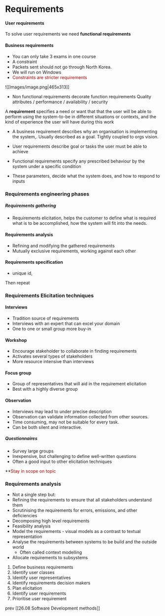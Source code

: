 # Requirements
#### User requirements
 To solve user requirements we need **functional requirements**

#### Business requirements
- You can only take 3 exams in one course
- A constraint
- Packets sent should not go through North Korea.
- We will run on Windows
- <span style="color:rgb(192, 0, 0)">Constraints are stricter requirements
</span>
![[Images/image.png|465x313]]

- Non functional requirements decorate function requirements
	Quality attributes / performance / availability / security

A **requirement** specifies a need or want that that the user will be able to perform using the system-to-be in different situations or contexts, and the kind of experience the user will have during this work

- A business requirement describes why an organisation is implementing the system,. Usually described as a goal. Tightly coupled to orgs vision.

- User requirements describe goal or tasks the user must be able to achieve
- Functional requirements specify any prescribed behaviour by the system under a specific condition
- These parameters, decide what the system does, and how to respond to inputs

### Requirements engineering phases
##### Requirements gathering
- Requirements elicitation, helps the customer to define what is required what is to be accomplished, how the system will fit into the needs.
#### Requirements analysis 
- Refining and modifying the gathered requirements
- Mutually exclusive requirements, working against each other
#### Requirements specification
- unique id, 

Then repeat


### Requirements Elicitation techniques
#### Interviews
- Tradition source of requirements
- Interviews with an expert that can excel your domain
- One to one or small group more buy-in
#### Workshop
- Encourage stakeholder to collaborate in finding requirements
- Activates several types of stakeholders
- More resource intensive than interviews
#### Focus group
- Group of representatives that will aid in the requirement elicitation
- Best with a highly diverse group
#### Observation
- Interviews may lead to under precise description
- Observation can validate information collected from other sources.
- Time consuming, may not be suitable for every task.
- Can be both silent and interactive.

##### Questionnaires
- Survey large groups
- Inexpensive, but challenging to define well-written questions
- Often a good input to other elicitation techniques

**<span style="color:rgb(192, 0, 0)">Stay in scope on topic</span>

### Requirements analysis
- Not a single step but:
- Refining the requirements to ensure that all stakeholders understand them
- Scrutinising the requirements for errors, emissions, and other deficiencies
- Decomposing high level requirements
- Feasibility analysis
- Model the requirements - visual models as a contrast to textual representation
- Analyse the requirements between systems to be build and the outside world
	- Often called context modelling
- Allocate requirements to subsystems


1. Define business requirements
2. Identify user classes
3. Identify user representatives
4. Identify requirements decision makers
5. Plan elicitation
6. Identify user requirements
7. Prioritise user requirement

prev [[26.08 Software Development methods]]
